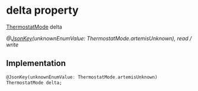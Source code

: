 


# delta property






[ThermostatMode](../../package-yonomi_sdk_dart_graphql_devices_device_query.graphql/ThermostatMode-class.md) delta
  
_@[JsonKey](https://pub.dev/documentation/json_annotation/3.1.1/json_annotation/JsonKey-class.html)(unknownEnumValue: ThermostatMode.artemisUnknown), read / write_






## Implementation

```dart
@JsonKey(unknownEnumValue: ThermostatMode.artemisUnknown)
ThermostatMode delta;


```







